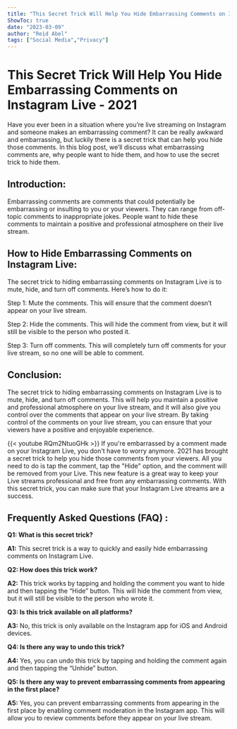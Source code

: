 ```yaml
---
title: "This Secret Trick Will Help You Hide Embarrassing Comments on Instagram Live - 2021"
ShowToc: true 
date: "2023-03-09"
author: "Reid Abel" 
tags: ["Social Media","Privacy"]
---
```

# This Secret Trick Will Help You Hide Embarrassing Comments on Instagram Live - 2021

Have you ever been in a situation where you’re live streaming on Instagram and someone makes an embarrassing comment? It can be really awkward and embarrassing, but luckily there is a secret trick that can help you hide those comments. In this blog post, we’ll discuss what embarrassing comments are, why people want to hide them, and how to use the secret trick to hide them.

## Introduction:

Embarrassing comments are comments that could potentially be embarrassing or insulting to you or your viewers. They can range from off-topic comments to inappropriate jokes. People want to hide these comments to maintain a positive and professional atmosphere on their live stream.

## How to Hide Embarrassing Comments on Instagram Live:

The secret trick to hiding embarrassing comments on Instagram Live is to mute, hide, and turn off comments. Here’s how to do it:

Step 1: Mute the comments. This will ensure that the comment doesn’t appear on your live stream.

Step 2: Hide the comments. This will hide the comment from view, but it will still be visible to the person who posted it.

Step 3: Turn off comments. This will completely turn off comments for your live stream, so no one will be able to comment.

## Conclusion:

The secret trick to hiding embarrassing comments on Instagram Live is to mute, hide, and turn off comments. This will help you maintain a positive and professional atmosphere on your live stream, and it will also give you control over the comments that appear on your live stream. By taking control of the comments on your live stream, you can ensure that your viewers have a positive and enjoyable experience.

{{< youtube RQm2NtuoGHk >}} 
If you're embarrassed by a comment made on your Instagram Live, you don't have to worry anymore. 2021 has brought a secret trick to help you hide those comments from your viewers. All you need to do is tap the comment, tap the "Hide" option, and the comment will be removed from your Live. This new feature is a great way to keep your Live streams professional and free from any embarrassing comments. With this secret trick, you can make sure that your Instagram Live streams are a success.

## Frequently Asked Questions (FAQ) :
**Q1: What is this secret trick?**

**A1:** This secret trick is a way to quickly and easily hide embarrassing comments on Instagram Live.

**Q2: How does this trick work?**

**A2:** This trick works by tapping and holding the comment you want to hide and then tapping the “Hide” button. This will hide the comment from view, but it will still be visible to the person who wrote it.

**Q3: Is this trick available on all platforms?**

**A3:** No, this trick is only available on the Instagram app for iOS and Android devices.

**Q4: Is there any way to undo this trick?**

**A4:** Yes, you can undo this trick by tapping and holding the comment again and then tapping the “Unhide” button.

**Q5: Is there any way to prevent embarrassing comments from appearing in the first place?**

**A5:** Yes, you can prevent embarrassing comments from appearing in the first place by enabling comment moderation in the Instagram app. This will allow you to review comments before they appear on your live stream.


